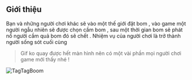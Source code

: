 ## Giới thiệu
Bạn và những người chơi khác sẽ vào một thế giới đặt bom , vào game một người ngẫu nhiên sẽ được chọn cầm bom , sau một thời gian bom sẽ phát nổ người cầm quả bom đó sẽ chết . Nhiệm vụ của người chơi là trở thành người sống sót cuối cùng
> Gif ko quay được hết màn hình nên có một vài phần mọi người chơi game mới thấy nhé !

![TagTagBoom](https://github.com/datthanhdoan/GameJams2024/assets/90030004/3918afa0-20f9-4ec8-be90-6e47c84febeb)
